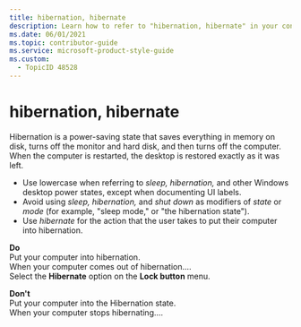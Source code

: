 ```yaml
---
title: hibernation, hibernate
description: Learn how to refer to "hibernation, hibernate" in your content.
ms.date: 06/01/2021
ms.topic: contributor-guide
ms.service: microsoft-product-style-guide
ms.custom:
  - TopicID 48528
---
```



# hibernation, hibernate

Hibernation is a power-saving state that saves everything in memory on disk, turns off the monitor and hard disk, and then turns off the computer. When the computer is restarted, the desktop is restored exactly as it was left.

- Use lowercase when referring to *sleep, hibernation,* and other Windows desktop power states, except when documenting UI labels.
- Avoid using *sleep, hibernation,* and *shut down* as modifiers of *state* or *mode* (for example, "sleep mode," or "the hibernation state").
- Use *hibernate* for the action that the user takes to put their computer into hibernation.

**Do**  
Put your computer into hibernation.  
When your computer comes out of hibernation.…  
Select the **Hibernate** option on the **Lock button** menu.

**Don't**  
Put your computer into the Hibernation state.  
When your computer stops hibernating.…  